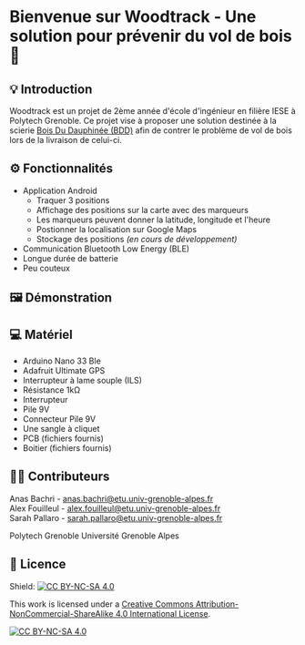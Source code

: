 # Bienvenue sur Woodtrack - Une solution pour prévenir du vol de bois🌳

## 💡 Introduction

Woodtrack est un projet de 2ème année d'école d'ingénieur en filière IESE à Polytech Grenoble. Ce projet vise à proposer une solution destinée à la scierie [Bois Du Dauphinée (BDD)](https://www.scierie-bdd.com/) afin de contrer le problème de vol de bois lors de la livraison de celui-ci.

## ⚙️ Fonctionnalités
- Application Android
  - Traquer 3 positions 
  - Affichage des positions sur la carte avec des marqueurs
  - Les marqueurs peuvent donner la latitude, longitude et l'heure
  - Postionner la localisation sur Google Maps
  - Stockage des positions *(en cours de développement)*
- Communication Bluetooth Low Energy (BLE)
- Longue durée de batterie
- Peu couteux

## 🖼️ Démonstration

## 💻 Matériel

- Arduino Nano 33 Ble
- Adafruit Ultimate GPS
- Interrupteur à lame souple (ILS)
- Résistance 1kΩ
- Interrupteur 
- Pile 9V
- Connecteur Pile 9V
- Une sangle à cliquet
- PCB (fichiers fournis)
- Boitier (fichiers fournis)

## 🧑‍💻 Contributeurs

Anas Bachri - [anas.bachri@etu.univ-grenoble-alpes.fr](mailto:anas.bachri@etu.univ-grenoble-alpes.fr)<br>
Alex Fouilleul - [alex.fouilleul@etu.univ-grenoble-alpes.fr](mailto:alex.fouilleul@etu.univ-grenoble-alpes.fr)<br>
Sarah Pallaro - [sarah.pallaro@etu.univ-grenoble-alpes.fr](mailto:sarah.pallaro@etu.univ-grenoble-alpes.fr)<br>

Polytech Grenoble 
Université Grenoble Alpes

## 📝 Licence

Shield: [![CC BY-NC-SA 4.0][cc-by-nc-sa-shield]][cc-by-nc-sa]

This work is licensed under a
[Creative Commons Attribution-NonCommercial-ShareAlike 4.0 International License][cc-by-nc-sa].

[![CC BY-NC-SA 4.0][cc-by-nc-sa-image]][cc-by-nc-sa]

[cc-by-nc-sa]: http://creativecommons.org/licenses/by-nc-sa/4.0/
[cc-by-nc-sa-image]: https://licensebuttons.net/l/by-nc-sa/4.0/88x31.png
[cc-by-nc-sa-shield]: https://img.shields.io/badge/License-CC%20BY--NC--SA%204.0-lightgrey.svg

